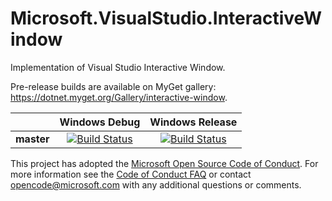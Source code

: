 # Microsoft.VisualStudio.InteractiveWindow

Implementation of Visual Studio Interactive Window. 

Pre-release builds are available on MyGet gallery: https://dotnet.myget.org/Gallery/interactive-window.

[//]: # (Begin current test results)

|          |Windows Debug|Windows Release|
|:--------:|:-----------:|:-------------:|
|**master**|[![Build Status](https://ci.dot.net/job/dotnet_interactive-window/job/master/job/Windows_NT_Debug/badge/icon)](https://ci.dot.net/job/dotnet_interactive-window/job/master/job/Windows_NT_Debug/)|[![Build Status](https://ci.dot.net/job/dotnet_interactive-window/job/master/job/Windows_NT_Release/badge/icon)](https://ci.dot.net/job/dotnet_interactive-window/job/master/job/Windows_NT_Release/)|

[//]: # (End current test results)

This project has adopted the [Microsoft Open Source Code of Conduct](https://opensource.microsoft.com/codeofconduct/).  For more information see the [Code of Conduct FAQ](https://opensource.microsoft.com/codeofconduct/faq/) or contact [opencode@microsoft.com](mailto:opencode@microsoft.com) with any additional questions or comments.
